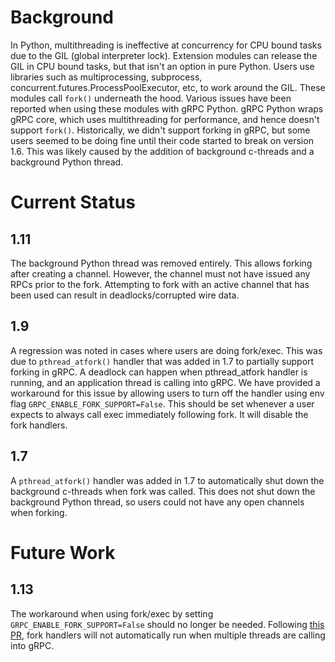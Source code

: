 # Background

In Python, multithreading is ineffective at concurrency for CPU bound tasks
due to the GIL (global interpreter lock). Extension modules can release
the GIL in CPU bound tasks, but that isn't an option in pure Python.
Users use libraries such as multiprocessing, subprocess, concurrent.futures.ProcessPoolExecutor,
etc, to work around the GIL. These modules call `fork()` underneath the hood. Various issues have
been reported when using these modules with gRPC Python. gRPC Python wraps
gRPC core, which uses multithreading for performance, and hence doesn't support `fork()`.
Historically, we didn't support forking in gRPC, but some users seemed
to be doing fine until their code started to break on version 1.6. This was
likely caused by the addition of background c-threads and a background
Python thread.

# Current Status

## 1.11

The background Python thread was removed entirely. This allows forking
after creating a channel. However, the channel must not have issued any
RPCs prior to the fork. Attempting to fork with an active channel that
has been used can result in deadlocks/corrupted wire data.

## 1.9

A regression was noted in cases where users are doing fork/exec. This
was due to `pthread_atfork()` handler that was added in 1.7 to partially
support forking in gRPC. A deadlock can happen when pthread_atfork
handler is running, and an application thread is calling into gRPC.
We have provided a workaround for this issue by allowing users to turn
off the handler using env flag `GRPC_ENABLE_FORK_SUPPORT=False`.
This should be set whenever a user expects to always call exec
immediately following fork. It will disable the fork handlers.

## 1.7

A `pthread_atfork()` handler was added in 1.7 to automatically shut down
the background c-threads when fork was called. This does not shut down the
background Python thread, so users could not have any open channels when
forking.

# Future Work

## 1.13

The workaround when using fork/exec by setting
`GRPC_ENABLE_FORK_SUPPORT=False` should no longer be needed. Following
[this PR](https://github.com/grpc/grpc/pull/14647), fork
handlers will not automatically run when multiple threads are calling
into gRPC.
